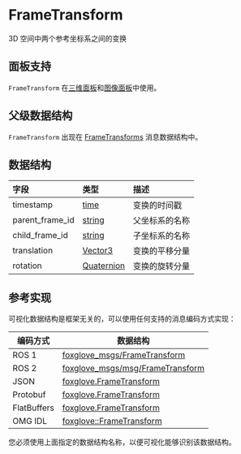 # FrameTransform

3D 空间中两个参考坐标系之间的变换

## 面板支持

`FrameTransform` 在[三维面板](../panel/2-3d-panel)和[图像面板](../panel/image-panel)中使用。

## 父级数据结构

`FrameTransform` 出现在 [FrameTransforms](/) 消息数据结构中。

## 数据结构

| 字段 | 类型 | 描述 |
|:---|:---|:---|
| timestamp | [time](/) | 变换的时间戳 |
| parent_frame_id | [string](/) | 父坐标系的名称 |
| child_frame_id | [string](/) | 子坐标系的名称 |
| translation | [Vector3](/) | 变换的平移分量 |
| rotation | [Quaternion](/) | 变换的旋转分量 |

## 参考实现

可视化数据结构是框架无关的，可以使用任何支持的消息编码方式实现：

| 编码方式    | 数据结构                                                                                                                    |
| ----------- | ------------------------------------------------------------------------------------------------------------------------- |
| ROS 1       | [foxglove_msgs/FrameTransform](https://github.com/foxglove/foxglove-sdk/blob/main/schemas/ros1/FrameTransform.msg)       |
| ROS 2       | [foxglove_msgs/msg/FrameTransform](https://github.com/foxglove/foxglove-sdk/blob/main/schemas/ros2/FrameTransform.msg)   |
| JSON        | [foxglove.FrameTransform](https://github.com/foxglove/foxglove-sdk/blob/main/schemas/jsonschema/FrameTransform.json)      |
| Protobuf    | [foxglove.FrameTransform](https://github.com/foxglove/foxglove-sdk/blob/main/schemas/proto/foxglove/FrameTransform.proto) |
| FlatBuffers | [foxglove.FrameTransform](https://github.com/foxglove/foxglove-sdk/blob/main/schemas/flatbuffer/FrameTransform.fbs)       |
| OMG IDL     | [foxglove::FrameTransform](https://github.com/foxglove/foxglove-sdk/blob/main/schemas/omgidl/foxglove/FrameTransform.idl) |

您必须使用上面指定的数据结构名称，以便可视化能够识别该数据结构。
